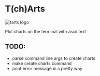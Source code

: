 # T(ch)Arts

![tarts logo]("/tarts_logo.png")

Plot charts on the terminal with ascii text

## TODO:
+ parse command line args to create charts
+ make create charts command
+ print error message in a pretty way
